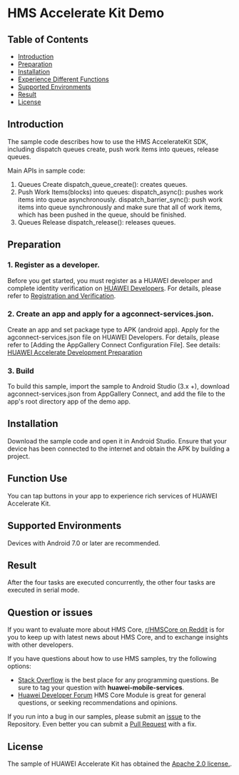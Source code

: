 # HMS Accelerate Kit Demo


## Table of Contents

 * [Introduction](#introduction)
 * [Preparation](#preparation)
 * [Installation](#installation)
 * [Experience Different Functions](#function-use)
 * [Supported Environments](#supported-environments)
 * [Result](#result)
 * [License](#license)


## Introduction
The sample code describes how to use the HMS AccelerateKit SDK, including dispatch queues create, push work items into queues, release queues.
    
Main APIs in sample code:
1. Queues Create
dispatch_queue_create(): creates queues.
2. Push Work Items(blocks) into queues:
dispatch_async(): pushes work items into queue asynchronously.
dispatch_barrier_sync(): push work items into queue synchronously and make sure that all of work items, which has been pushed in the queue, should be finished.
3. Queues Release
dispatch_release(): releases queues.

## Preparation
### 1. Register as a developer.
Before you get started, you must register as a HUAWEI developer and complete identity verification on [HUAWEI Developers](https://developer.huawei.com/consumer/en/). For details, please refer to [Registration and Verification](https://developer.huawei.com/consumer/en/doc/start/10104).
### 2. Create an app and apply for a agconnect-services.json.
Create an app and set package type to APK (android app). Apply for the agconnect-services.json file on HUAWEI Developers. For details, please refer to [Adding the AppGallery Connect Configuration File].
See details: [HUAWEI Accelerate Development Preparation](https://developer.huawei.com/consumer/en/doc/development/HMSCore-Guides/introduction-0000001050980807)
### 3. Build
To build this sample, import the sample to Android Studio (3.x +), download agconnect-services.json from AppGallery Connect, and add the file to the app's root directory app of the demo app.

## Installation
Download the sample code and open it in Android Studio. Ensure that your device has been connected to the internet and obtain the APK by building a project.

## Function Use
You can tap buttons in your app to experience rich services of HUAWEI Accelerate Kit.

## Supported Environments
Devices with Android 7.0 or later are recommended.

## Result
After the four tasks are executed concurrently, the other four tasks are executed in serial mode.

## Question or issues
If you want to evaluate more about HMS Core, [r/HMSCore on Reddit](https://www.reddit.com/r/HMSCore/) is for you to keep up with latest news about HMS Core, and to exchange insights with other developers.

If you have questions about how to use HMS samples, try the following options:
- [Stack Overflow](https://stackoverflow.com/questions/tagged/huawei-mobile-services) is the best place for any programming questions. Be sure to tag your question with 
**huawei-mobile-services**.
- [Huawei Developer Forum](https://forums.developer.huawei.com/forumPortal/en/home?fid=0101187876626530001) HMS Core Module is great for general questions, or seeking recommendations and opinions.

If you run into a bug in our samples, please submit an [issue](https://github.com/HMS-Core/hms-accelerate-demo/issues) to the Repository. Even better you can submit a [Pull Request](https://github.com/HMS-Core/hms-accelerate-demo/pulls) with a fix.

## License
The sample of HUAWEI Accelerate Kit has obtained the [Apache 2.0 license.](http://www.apache.org/licenses/LICENSE-2.0).
